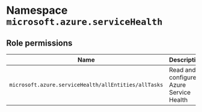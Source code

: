 # Namespace `microsoft.azure.serviceHealth`
## Role permissions
|Name|Description|Privileged|
|-|-|-|
|`microsoft.azure.serviceHealth/allEntities/allTasks`|Read and configure Azure Service Health|False|
